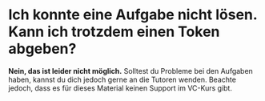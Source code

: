 # Ich konnte eine Aufgabe nicht lösen. Kann ich trotzdem einen Token abgeben?

**Nein, das ist leider nicht möglich.** Solltest du Probleme bei den Aufgaben haben, kannst du dich jedoch gerne an die
Tutoren wenden. Beachte jedoch, dass es für dieses Material keinen Support im VC-Kurs gibt.
